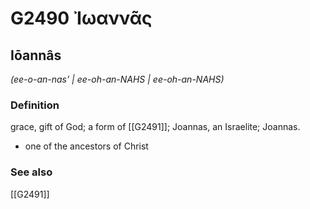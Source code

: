 # G2490 Ἰωαννᾶς

## Iōannâs

_(ee-o-an-nas' | ee-oh-an-NAHS | ee-oh-an-NAHS)_

### Definition

grace, gift of God; a form of [[G2491]]; Joannas, an Israelite; Joannas.

- one of the ancestors of Christ

### See also

[[G2491]]

